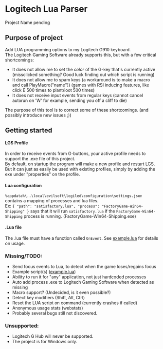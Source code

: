 # Logitech Lua Parser

Project Name pending


## Purpose of project
Add LUA programming options to my Logitech G910 keyboard.  
The Logitech Gaming Software already supports this, but with a few critical shortcomings:
* It does not allow me to set the _color_ of the G-key that's currently active (missclicked something? Good luck finding out which script is running)
* It does not allow me to spam keys (a workaround is to make a macro and call PlayMacro("name")) (games with RSI inducing features, like click E 500 times to plant/loot 500 times)
* It does not receive input events from regular keys (cannot cancel autorun on 'W' for example, sending you off a cliff to die)

The purpose of this tool is to correct some of these shortcomings. (and possibly introduce new issues ;))  

## Getting started
#### LGS Profile  
In order to receive events from G-buttons, your active profile needs to support the .exe file of this project.  
By default, on startup the program will make a new profile and restart LGS. But it can just as easily be used with existing profiles, simply by adding the exe under "properties" on the profile.

#### Lua configuration  
`%appdata%\..\local\evilsoft\logiled\configuration\settings.json` contains a mapping of processes and lua files.  
Ex: `{ "path": "satisfactory.lua", "process": "FactoryGame-Win64-Shipping" }` says that it will run `satisfactory.lua` if the `FactoryGame-Win64-Shipping` process is running. (FactoryGame-Win64-Shipping.exe)
#### .Lua file
The .lua file must have a function called `OnEvent`. See [example.lua](./Logitech/Resources/example.lua) for details on usage.


### Missing/TODO:
* Send focus events to Lua, to detect when the game loses/regains focus
* Example script(s) ([example.lua](./Logitech/Resources/example.lua))
* Ability to run it for "any" application, not just hardcoded processes
* Auto add process .exe to Logitech Gaming Software when detected as missing
* Macro support? (Undecided, is it even possible?)
* Detect key modifiers (Shift, Alt, Ctrl)
* Reset the LUA script on command (currently crashes if called)
* Anonymous usage stats (webstats)
* Probably several bugs still not discovered.

### Unsupported:
* Logitech G Hub will never be supported.  
* The project is for Windows only.  